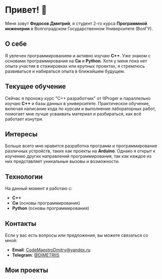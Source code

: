 # Привет! 👋

Меня зовут **Федосов Дмитрий**, я студент 2-го курса **Программной инженерии** в Волгоградском Государственном Университете (ВолГУ).

## О себе

Я увлечен программированием и активно изучаю **C++**. Уже знаком с основами программирования на **Си** и **Python**. Хотя у меня пока нет опыта участия в стажировках или крупных проектах, я стремлюсь развиваться и набираться опыта в ближайшем будущем.

## Текущее обучение

Сейчас я прохожу курс "C++ разработчик" от ItProger и параллельно изучаю **C++** и базы данных в университете. Практическое обучение, включая написание кода по курсам и выполнение лабораторных работ, помогает мне лучше усваивать материал и разбираться, как всё работает изнутри.

## Интересы

Больше всего мне нравится разработка программ и программирование различных устройств, таких как проекты на **Arduino**. Однако я открыт к изучению других направлений программирования, так как каждое из них представляет уникальные вызовы и возможности.

## Технологии

На данный момент я работаю с:
- **C++**
- **Си** (основы программирования)
- **Python** (основы программирования)

## Контакты

Если у вас есть вопросы или предложения, вы можете связаться со мной:
- **Email**: [CodeMaestroDmitry@yandex.ru](mailto:CodeMaestroDmitry@yandex.ru)
- **Telegram**: [@DIMETRIIS](https://t.me/DIMETRIIS)

## Мои проекты

